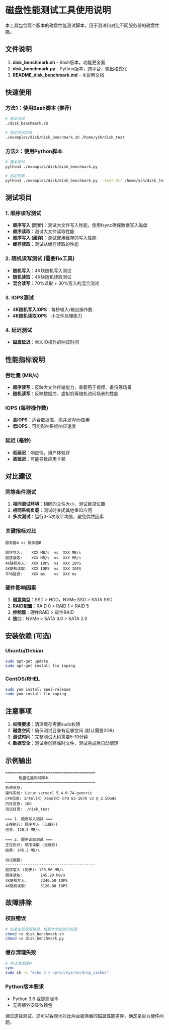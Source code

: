 # 磁盘性能测试工具使用说明

本工具包含两个版本的磁盘性能测试脚本，用于测试和对比不同服务器的磁盘性能。

## 文件说明

1. **disk_benchmark.sh** - Bash版本，功能更全面
2. **disk_benchmark.py** - Python版本，跨平台，输出格式化
3. **README_disk_benchmark.md** - 本说明文档

## 快速使用

### 方法1：使用Bash脚本 (推荐)
```bash
# 基本测试
./disk_benchmark.sh

# 指定测试目录
./examples/disk/disk_benchmark.sh /home/ysh/disk_test
```

### 方法2：使用Python脚本
```bash
# 基本测试
python3 ./examples/disk/disk_benchmark.py

# 指定参数
python3 ./examples/disk/disk_benchmark.py --test-dir /home/ysh/disk_test --file-size 1024 --save-results
```

## 测试项目

### 1. 顺序读写测试
- **顺序写入 (同步)**：测试大文件写入性能，使用fsync确保数据写入磁盘
- **顺序读取**：测试大文件读取性能
- **顺序写入 (缓存)**：测试使用缓存的写入性能
- **缓存读取**：测试从缓存读取的性能

### 2. 随机读写测试 (需要fio工具)
- **随机写入**：4K块随机写入测试
- **随机读取**：4K块随机读取测试
- **混合读写**：70%读取 + 30%写入的混合测试

### 3. IOPS测试
- **4K随机写入IOPS**：每秒输入/输出操作数
- **4K随机读取IOPS**：小文件处理能力

### 4. 延迟测试
- **磁盘延迟**：单次IO操作的响应时间

## 性能指标说明

### 吞吐量 (MB/s)
- **顺序读写**：反映大文件传输能力，重要用于视频、备份等场景
- **随机读写**：反映数据库、虚拟机等随机访问场景的性能

### IOPS (每秒操作数)
- **高IOPS**：适合数据库、高并发Web应用
- **低IOPS**：可能影响系统响应速度

### 延迟 (毫秒)
- **低延迟**：响应快，用户体验好
- **高延迟**：可能导致应用卡顿

## 对比建议

### 同等条件测试
1. **相同测试环境**：相同的文件大小、测试目录位置
2. **相同系统负载**：测试时关闭其他重IO应用
3. **多次测试**：运行3-5次取平均值，避免偶然因素

### 关键指标对比
```
服务器A vs 服务器B

顺序写入:    XXX MB/s  vs  XXX MB/s
顺序读取:    XXX MB/s  vs  XXX MB/s
4K随机写入:  XXX IOPS  vs  XXX IOPS
4K随机读取:  XXX IOPS  vs  XXX IOPS
平均延迟:    XXX ms    vs  XXX ms
```

### 硬件影响因素
1. **磁盘类型**：SSD > HDD，NVMe SSD > SATA SSD
2. **RAID配置**：RAID 0 > RAID 1 > RAID 5
3. **控制器**：硬件RAID > 软件RAID
4. **接口**：NVMe > SATA 3.0 > SATA 2.0

## 安装依赖 (可选)

### Ubuntu/Debian
```bash
sudo apt-get update
sudo apt-get install fio ioping
```

### CentOS/RHEL
```bash
sudo yum install epel-release
sudo yum install fio ioping
```

## 注意事项

1. **权限要求**：清理缓存需要sudo权限
2. **磁盘空间**：确保测试目录有足够空间 (默认需要2GB)
3. **测试时间**：完整测试大约需要5-10分钟
4. **数据安全**：测试会创建临时文件，测试完成后自动清理

## 示例输出

```
========================================
      磁盘性能测试脚本
========================================
系统信息:
操作系统: Linux server1 5.4.0-74-generic
CPU信息: Intel(R) Xeon(R) CPU E5-2678 v3 @ 2.50GHz
内存信息: 16G
测试目录: ./disk_test

=== 1. 顺序写入测试 ===
正在执行: 顺序写入 (无缓存)
结果: 120.5 MB/s

=== 2. 顺序读取测试 ===
正在执行: 顺序读取 (无缓存)
结果: 145.2 MB/s

测试摘要:
----------------------------------------
顺序写入 (同步): 120.50 MB/s
顺序读取:        145.20 MB/s
4K随机写入:      2340.50 IOPS
4K随机读取:      3120.80 IOPS
```

## 故障排除

### 权限错误
```bash
# 如果出现权限错误，给脚本添加执行权限
chmod +x disk_benchmark.sh
chmod +x disk_benchmark.py
```

### 缓存清理失败
```bash
# 手动清理缓存
sync
sudo sh -c "echo 3 > /proc/sys/vm/drop_caches"
```

### Python版本要求
- Python 3.6 或更高版本
- 无需额外安装依赖包

通过这些测试，您可以客观地对比两台服务器的磁盘性能差异，确定是否为硬件问题。
